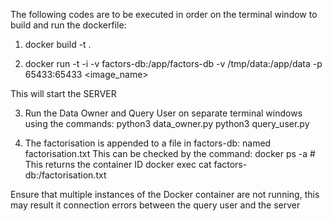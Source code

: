The following codes are to be executed in order on the terminal window to build and run the dockerfile:
1. docker build -t <image-name> .

2. docker run -t -i -v factors-db:/app/factors-db -v /tmp/data:/app/data -p 65433:65433 <image_name>

This will start the SERVER

3. Run the Data Owner and Query User on separate terminal windows using the commands:
   python3 data_owner.py
   python3 query_user.py

4. The factorisation is appended to a file in factors-db: named factorisation.txt
   This can be checked by the command:
   docker ps -a    # This returns the container ID
   docker exec <container-ID> cat factors-db:/factorisation.txt
   

Ensure that multiple instances of the Docker container are not running, this may result it connection errors between the query user and the server
